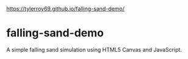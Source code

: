 https://tylerroy69.github.io/falling-sand-demo/
# falling-sand-demo
A simple falling sand simulation using HTML5 Canvas and JavaScript.
